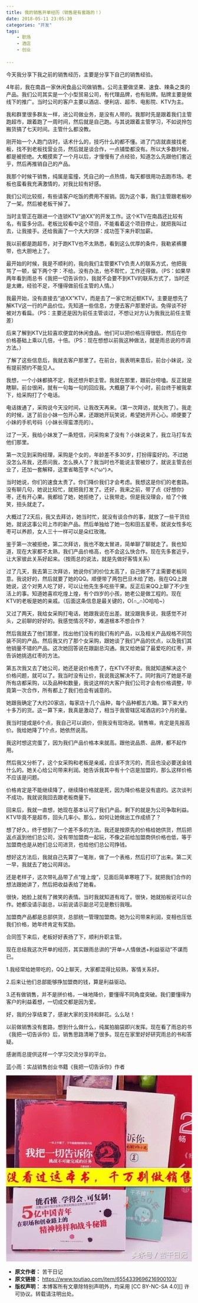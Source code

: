 ```yaml
---
title: 我的销售开单经历（销售是有套路的！）
date: 2018-05-11 23:05:30
categories: "开发"
tags:
	- 职场
	- 酒店
	- 创业

---
```


今天我分享下我之前的销售经历，主要是分享下自己的销售经验。

4年前，我在南昌一家休闲食品公司做销售。公司主要做坚果、速食、辣条之类的产品。我们公司其实是一个小型贸易公司，有代理品牌，也有贴牌。贴牌主要是做线下的推广。当时公司的客户主要以酒店、便利店、超市、电影院、KTV为主。

我和群里很多群友一样，进公司做业务，是没有人带的。我那时先是跟着我们主管跑超市，跟着跑了一周时间，然后就是自己跑。与其说跟着主管学习，不如说拎包搬货搞了七天时间。主管什么都没教。

刚开始一个人跑门店时，话术什么的，技巧什么的都不懂。进了门店就直接找老板，找不到老板找营业员，然后就是谈合作，一点铺垫都没有。所以大多数时候，都是被拒绝。大概摸索了一个月以后，才慢慢有了点经验，知道怎么先跟他们套近乎，然后再推销自己的产品。

我那个时候干销售，纯属是蛮撞，凭自己的一点热情，每天都很用功去跑市场。老板也蛮看我充满激情的，对我比较有好感。

我们公司比较抠，有些请客户吃饭的费用不报销。因为这个事，我们主管跟老板吵了一架。然后被老板干掉了。

当时主管正在跟进一个连锁KTV“迪XX”的开发工作。这个KTV在南昌还比较有名，有蛮多分店。老板比较看中这个项目，不能看着这个项目停止，就把我叫过去，让我接手。还给我画了一个大大的饼：成功签下来升职加薪。

我以前都是跑超市，对于跑KTV也不太熟悉，看到这么优厚的条件，我勒紧裤腰带，也大胆地上了。

最开始的时候，我是不顺利的，我向我们主管要KTV负责人的联系方式，他把我骂了一顿，留下两个字：不给。没有办法，他不帮忙，工作还得做。（PS：如果早两年看到雨总书《我把一切告诉你》，我就不会要不到KTV的联系方式了，当时还是太嫩，经验不足，不懂得做前任主管的人情。）

我最开始，没有直接去“迪XX”KTV，而是去了一家它附近额KTV。主要是想先了解KTV这一行的产品价位。先知道一些信息，方便去客户那里好谈。免得谈不好被对方看扁。（PS：主要还是因为前任主管谈过，不想让对方认为我我比前任主管差）

后来了解到KTV比较喜欢便宜的休闲食品。他们可以把价格压得很低，然后在你价格基础上乘以几倍，十倍。（PS：现在想想以前我这种做法，就是雨总说的市调方法。）

了解了这些信息后，我就去客户那里了。在前台，我表明来意后，前台小妹说，没有提前预约不能见人。

我想，一个小妹都搞不定，我还想升职主管。我就在那里，跟前台唠嗑。反正就是瞎聊。前台很闲，就有一句每一句的回应我。大概磨了半个小时，前台终于被我拿下，给采购打了个电话。

电话拨通了，采购说今天没时间，让我改天再来。（第一次拜访，就失败了）。我走的时候，送了前台小妹一包开心果，还跟她开玩笑说，希望她开开心心。顺便要了小妹的手机号码（小妹长得蛮漂亮的）。

过了一天，我给小妹发了一条短信，问采购来了没有？小妹说来了，我立马打车去他们那里。

第一次见到采购经理，采购是个女的，年龄差不多30岁，打扮得蛮好的。不过她没怎么吊我，还质问我，怎么换人了？我当时也不能说主管被炒了，就说主管去创业了，还加一套解释，这里省略签字 ↖(^ω^)↗。

当时她说，你们的速食太贵了。你们降价我们才会考虑。我想这是你们的老套路。没有聊几句，她说比较忙，就把我打发了。还好，我来之前，带了点《好想你》枣，还有开心果。我都给了她，她拒绝了，让我带走。但是我没理会，给了个微笑，扭头就走了。

大概过了2天后，我又去拜访，她当时忙，就没有谈合作的事，就放了一些干货给她，就说这事公司上市的新产品。然后单独给了她一包和田五星枣。就说女性多吃枣可以养颜，女人三十一样可以是朵红玫瑰。

鉴于第一次被拒绝，第二次拜访，我也不敢太冒进，简单聊了聊就走了。我也知道，现在大家都不太熟，我们产品价格高，也不会这么快合作。现在先多套近乎，让大家彼此关系好起来。（按雨总的说法，就是先做好客情关系）

过了几天，我去第三次拜访，她说你们的价位太高了，自己做不了主需要老板同意。我说好的，然后就要了她的QQ。顺便带了两包巴旦木给了她，我在QQ上跟她说，这个对男人吃了好，可以让他先生多吃些干果。反正后来QQ上聊了不少生活上的事。知道她喜欢吃煌上煌，有个四岁的小孩，她老公是做工程的。现在KTV的老板是她的亲戚。（后面这条信息是最关键的，O(∩\_∩)O哈哈~）

又过了两天，我给女采购打电话，她跟我说在出差。就没跟我多说，我感觉不对头，之前聊的好好的。我感觉情况不妙，难道根本不想合作？

然后我就去了他们那里，找出他们没有的我们有的产品，以及相关产品规格不同包装不同的产品。然后我又约了那个女采购，跟她谈了我们产品的优点，以及我们其他销量不错的产品。这次她回答说在跟副总沟通。我又给她留了最爱吃的红枣，并告诉她挑选红枣的方法。

第五次我又去了她公司，她还是说价格贵了，在KTV不好卖。我就知道解决这个价格问题，就可以了。我当时没有让价，我说我这解决不了。同时我问了她是不是所有店都采购，以及品种和数量，我说这样的大客户我们公司才会有价格调整，毕竟第一次合作，所有都上了我们也会有诚意的。

她跟我确定了大约20家店，每家店十几个品种，每个品种都五六箱。算下来大约十多万的货。这一算下来，我真是激动了，相当于我管辖区域酒店的3个月的量。

我当时提成是6个点，我自己可以调价，但我没有现场说。销售嘛，肯定是先报高价。我给她降了1个点，她依然说高。

我这时想这完蛋了，因为我们产品价格本来就高。跟他说品质、品牌，都不起作用。

然后我又分析了，这个女采购和老板是亲戚，应该不贪污的，而且也没必要送金钱什么的。她关心给公司带来利润。她告诉我其中有十个店是加盟的，那么这样价格不应该是问题。

价格肯定是不能继续降了，继续降价格就是死，因为降价格是没有底的。这次谈判不成功，我就说我回去跟老板商量下。

回来后，我就一直想，她现在基本认可了我们产品，剩下的就是为公司争取利益。KTV毕竟不是超市，回头几率小。那么，如何让她做出工作成绩了？

想了好久，终于想到了一个差不多的方法。我还是按原先的价格给她供货，然后把返点返到他们总公司，没有带加盟商一起玩，不像之前给加盟商供价格也低，等于加盟商也是从她们总公司进货，也给他们总公司挣钱。

想好这方法后，我就自己先算了一笔账，做了一个表格，然后打印了出来。第二天一早，我就去了她公司拜访。

还是老样子，这次带礼品带了点“煌上煌”，见面后简单寒暄了下。就把我们合作的想法跟她讲了，然后把收益表给了她看。

很快，她脸上就有了微笑的表情。当时我就知道有戏了。很快，她就拍板说可以合作。她都没请示副总，以前说请示副总可见是敷衍我哦。

加盟商产品都是总部供货，总部统一管理加盟商。她为公司带来利润，变相也压低我们价格，她年终肯定有奖励。

合同签下来后，老板好好表扬了下，顺利升职主管。

现在总结我这次开单的经历，其实跟雨总讲的“开单=人情做透+利益驱动”不谋而已。

1.我经常给她带吃的，QQ上聊天，大家都混得比较熟，客情关系好。

2.后来让他们总部能够挣加盟商的钱，算是利益驱动。

3.还有做销售，并不是拼价格，一味地降价，要懂得不同角度突破。我们要懂得为客户的利益着想，一切成交都是因为爱。

好，我的分享结束了，感谢大家的支持和鲜花。么么哒！

以前做销售没有套路，想到什么做什么，纯属拍脑袋即兴发挥。现在看了雨总的书《我把一切告诉你》后，销售思路清晰了很多。现在在家里好好研究雨总的书和答疑。

感谢雨总提供这样一个学习交流分享的平台。

蓝小雨：实战销售创业书籍《我把一切告诉你》作者

![我的销售开单经历（销售是有套路的！）][A6ZR-FYBU-EUJQ.jpg]


[A6ZR-FYBU-EUJQ.jpg]: static/resources/crawler/A6ZR-FYBU-EUJQ.jpg
 *  **原文作者：** 苦干日记
 *  **原文链接：** https://www.toutiao.com/item/6554339696216900103/
 *  **版权声明：** 本博客所有文章除特别声明外，均采用 [CC BY-NC-SA 4.0][] 许可协议。转载请注明出处。
